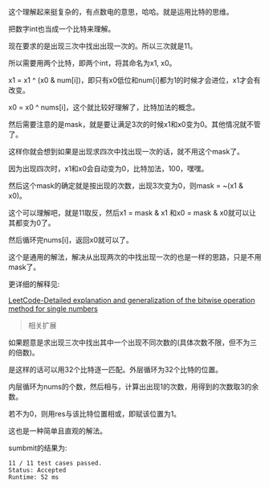 这个理解起来挺复杂的，有点数电的意思，哈哈。就是运用比特的思维。

把数字int也当成一个比特来理解。

现在要求的是出现三次中找出出现一次的。所以三次就是11。

所以需要用两个比特，即两个int，将其命名为x1, x0。

x1 = x1 ^ (x0 & num[i])，即只有x0低位和num[i]都为1的时候才会进位，x1才会有改变。

x0 = x0 ^ nums[i]，这个就比较好理解了，比特加法的概念。

然后需要注意的是mask，就是要让满足3次的时候x1和x0变为0。其他情况就不管了。

这样你就会想到如果是出现求四次中找出现一次的话，就不用这个mask了。

因为出现四次时，x1和x0会自动变为0，比特加法，100，嘿嘿。

然后这个mask的确定就是按出现的次数，出现3次变为0，则mask = ~(x1 & x0)。

这个可以理解吧，就是11取反，然后x1 = mask & x1 和x0 = mask & x0就可以让其都变为0了。

然后循环完nums[i]，返回x0就可以了。

这个是通用的解法，解决从出现两次的中找出现一次的也是一样的思路，只是不用mask了。

更详细的解释见:

[LeetCode-Detailed explanation and generalization of the bitwise operation method for single numbers](https://leetcode.com/discuss/31595/detailed-explanation-generalization-bitwise-operation-numbers)

> 相关扩展

如果题意是求出现三次中找出其中一个出现不同次数的(具体次数不限，但不为三的倍数)。

是这样的话可以用32个比特逐一匹配。外层循环为32个比特的位置。

内层循环为nums的个数，然后相与，计算出出现1的次数，用得到的次数取3的余数。

若不为0，则用res与该比特位置相或，即赋该位置为1。

这也是一种简单且直观的解法。

sumbmit的结果为:
```
11 / 11 test cases passed.
Status: Accepted
Runtime: 52 ms
```
